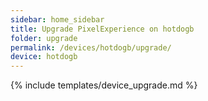 ```yaml
---
sidebar: home_sidebar
title: Upgrade PixelExperience on hotdogb
folder: upgrade
permalink: /devices/hotdogb/upgrade/
device: hotdogb
---
```

{% include templates/device_upgrade.md %}
